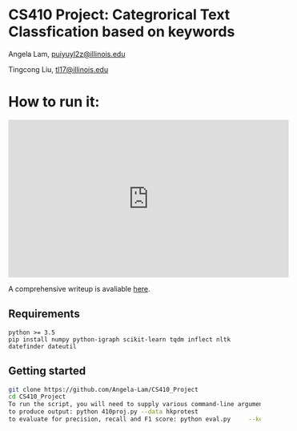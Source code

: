 # CS410 Project: Categrorical Text Classfication based on keywords
Angela Lam, puiyuyl2z@illinois.edu

Tingcong Liu, tl17@illinois.edu
# How to run it:
<iframe width="560" height="315" src="https://www.youtube.com/embed/sY1lLGe7ECA" title="YouTube video player" frameborder="0" allow="accelerometer; autoplay; clipboard-write; encrypted-media; gyroscope; picture-in-picture" allowfullscreen></iframe>

A comprehensive writeup is avaliable [here](https://tichung.com/blog/2021/20200323_flask/).

## Requirements
```
python >= 3.5
pip install numpy python-igraph scikit-learn tqdm inflect nltk datefinder dateutil
```

## Getting started
```bash
git clone https://github.com/Angela-Lam/CS410_Project
cd CS410_Project
To run the script, you will need to supply various command-line arguments related to the input data:
to produce output: python 410proj.py --data hkprotest
to evaluate for precision, recall and F1 score: python eval.py     --key_event_file data/hkprotest/output.json     --ground_truth data/hkprotest/doc2event_id.txt     --eval_top 10
```

